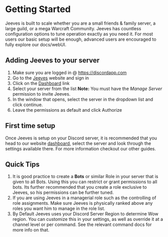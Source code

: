 # Getting Started

Jeeves is built to scale whether you are a small friends & family server, a large guild, or a mega Warcraft Community. Jeeves has countless configuration options to tune operation exactly as you need it. For most users our basic setup will be enough, advanced users are encouraged to fully explore our docs/webUI.

## Adding Jeeves to your server
1. Make sure you are logged in @ https://discordapp.com
2. Go to the [Jeeves](https://www.jeeves.bot) website and sign in
3. Click on the [Dashboard](https://www.jeeves.bot/dashboard) link
4. Select your server from the list **Note:** You must have the *Manage Server* permission to invite Jeeves.
5. In the window that opens, select the server in the dropdown list and click continue.
6. Leave the permissions as default and click Authorize

## First time setup
Once Jeeves is setup on your Discord server, it is recommended that you head to our website [dashboard](https://www.jeeves.bot/dashboard), select the server and look through the settings available there. For more information checkout our other guides.

## Quick Tips

1. It is good practice to create a **Bots** or similar Role in your server that is given to all Bots. Using this you can restrict or grant permissions to all bots. Its further recommended that you create a role exclusive to Jeeves, so his permissions can be further tuned.
2. If you are using Jeeves in a managerial role such as the controlling of role assignments. Make sure Jeeves is physically ranked above any roles you want him to manage in the role list.
3. By Default Jeeves uses your Discord Server Region to determine Wow region. You can customize this in your settings, as well as override it at a channel level or per command. See the relevant command docs for more info on that.

